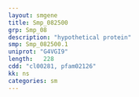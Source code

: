 ```yaml
---
layout: smgene
title: Smp_082500
grp: Smp_08
description: "hypothetical protein"
smp: Smp_082500.1
uniprot: "G4VGI9"
length:   228
cdd: "cl00281, pfam02126"
kk: ns
categories: sm
---
```

